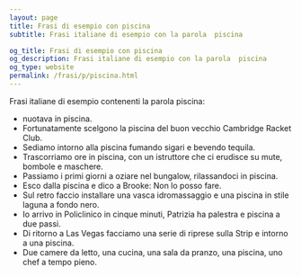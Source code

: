 ```yaml
---
layout: page
title: Frasi di esempio con piscina 
subtitle: Frasi italiane di esempio con la parola  piscina

og_title: Frasi di esempio con piscina 
og_description: Frasi italiane di esempio con la parola  piscina
og_type: website
permalink: /frasi/p/piscina.html
---
```


Frasi italiane di esempio contenenti la parola piscina:


- nuotava in piscina.
- Fortunatamente scelgono la piscina del buon vecchio Cambridge Racket Club.
- Sediamo intorno alla piscina fumando sigari e bevendo tequila.
- Trascorriamo ore in piscina, con un istruttore che ci erudisce su mute, bombole e maschere.
- Passiamo i primi giorni a oziare nel bungalow, rilassandoci in piscina.
- Esco dalla piscina e dico a Brooke: Non lo posso fare.
- Sul retro faccio installare una vasca idromassaggio e una piscina in stile laguna a fondo nero.
- Io arrivo in Policlinico in cinque minuti, Patrizia ha palestra e piscina a due passi.
- Di ritorno a Las Vegas facciamo una serie di riprese sulla Strip e intorno a una piscina.
- Due camere da letto, una cucina, una sala da pranzo, una piscina, uno chef a tempo pieno.
